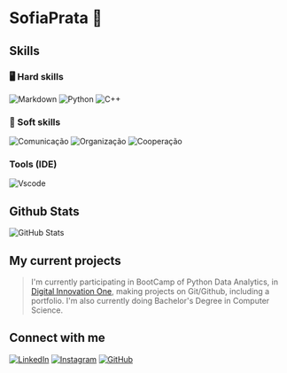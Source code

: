 # SofiaPrata 🫧

## Skills
### 🖥️ Hard skills
![Markdown](https://img.shields.io/badge/Markdown-74adb5?style=for-the-badge&logo=markdown)
![Python](https://img.shields.io/badge/python-69608a?style=for-the-badge&logo=python&logoColor=fafafa)
![C++](https://img.shields.io/badge/C%2B%2B-637191?style=for-the-badge&logo=c%2B%2B&logoColor=white)

### 👥 Soft skills
![Comunicação](https://img.shields.io/badge/Comunicação-74adb5?style=for-the-badge)
![Organização](https://img.shields.io/badge/Organização-69608a?style=for-the-badge)
![Cooperação](https://img.shields.io/badge/Cooperação-637191?style=for-the-badge)

### Tools (IDE)
![Vscode](https://img.shields.io/badge/Vscode-35466e?style=for-the-badge&logo=visual-studio-code&logoColor=white)

## Github Stats
![GitHub Stats](https://github-readme-stats.vercel.app/api?username=SofiaPrata&theme=transparent&bg_color=a2b8f5&border_color=734b82&show_icons=true&icon_color=b97bd1&title_color=b97bd1&text_color=FFF&hide_title=true&hide=stars)

## My current projects 
>I'm currently participating in BootCamp of Python Data Analytics, in [Digital Innovation One](https://www.dio.me/), making projects on Git/Github, including a portfolio.
>I'm also currently doing Bachelor's Degree in Computer Science. 

## Connect with me
[![LinkedIn](https://img.shields.io/badge/LinkedIn-87b3de?style=for-the-badge&logo=linkedin&logoColor=B#ffffff)](www.linkedin.com/in/sofia-freitas-batista-prata-a1a9872b2)
[![Instagram](https://img.shields.io/badge/-Instagram-ae9bf2?style=for-the-badge&logo=instagram&logoColor=white)](https://www.instagram.com/sofiaprata9/)
[![GitHub](https://img.shields.io/badge/GitHub-9d74b5?style=for-the-badge&logo=github&logoColor=white)](https://github.com/sofiaprata)
